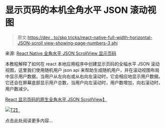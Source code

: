 # 显示页码的本机全角水平 JSON 滚动视图

> 原文:[https://dev . to/skp tricks/react-native-full-width-horizontal-JSON-scroll view-showing-page-numbers-3 ahj](https://dev.to/skptricks/react-native-full-width-horizontal-json-scrollview-showing-page-numbers-3ahj)

来源: [React Native 全角水平 JSON ScrollView 显示页码](https://www.skptricks.com/2019/06/react-native-full-width-horizontal-json-scrollview-showing-page-number.html)

本教程解释了如何在 react 本地应用程序中创建显示页码的全幅水平 JSON 滚动视图，这里我们使用随机用户 json api 来帮助生成随机用户，并在滚动视图布局中显示用户数据。当用户从左向右或从右向左滚动时，它会相应地显示用户数据。它还会在屏幕底部显示用户总数，当用户向左滚动时，用户数增加，向右滚动时，用户数减少。

[React 显示页码的原生全角水平 JSON ScrollView】](https://www.skptricks.com/2019/06/react-native-full-width-horizontal-json-scrollview-showing-page-number.html)

[![](../Images/e4d906123dc1163cc855cd43213ec248.png)T2】](https://res.cloudinary.com/practicaldev/image/fetch/s--KYhfl9tp--/c_limit%2Cf_auto%2Cfl_progressive%2Cq_auto%2Cw_880/https://1.bp.blogspot.com/-fpiQDIez1HI/XPJzdRPAv3I/AAAAAAAAC48/q5I3hAPOHIEmnXt8G9E5xlXCyorX3l-8wCLcBGAs/s400/react-native-full-width-horizontal-json-scrollview-showing-page-number.png)

点击此处阅读更多内容...